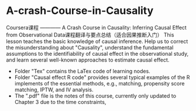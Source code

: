 # A-crash-Course-in-Causality
Coursera课程 ———— A Crash Course in Causality: Inferring Causal Effect from Observational Data课程翻译与要点总结（适合因果推断入门）
This lesson teaches the basic knowledge of causal inference. Help us to correct the misunderstanding about "Causality", understand the fundamental assumptions to the identifiability of causal effect in the observational study, and learn several well-known approaches to estimate causal effect.
- Folder "Tex" contains the LaTex code of learning nodes.
- Folder "Causal effect R code" provides several typical examples of the R implements of the essential methods, e.g., matching, propensity score matching, IPTW, and IV analysis.
- The ".pdf" file is the notes of this course, currently only updated to Chapter 3 due to the time constraints, 

